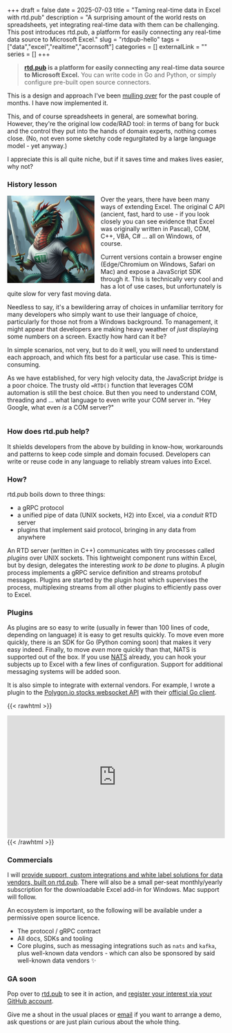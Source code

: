 +++ 
draft = false
date = 2025-07-03
title = "Taming real-time data in Excel with rtd.pub"
description = "A surprising amount of the world rests on spreadsheets, yet integrating real-time data with them can be challenging. This post introduces rtd.pub, a platform for easily connecting any real-time data source to Microsoft Excel."
slug = "rtdpub-hello"
tags = ["data","excel","realtime","acornsoft"]
categories = []
externalLink = ""
series = []
+++

> **[rtd.pub](https://rtd.pub) is a platform for easily connecting any real-time data source to Microsoft Excel.** You can write code in Go and Python, or simply configure pre-built open source connectors.

This is a design and approach I've been [mulling over](https://learning-notes.mistermicheels.com/mindset/hammock-driven-development/) for the past couple of months. I have now implemented it.

This, and of course spreadsheets in general, are somewhat boring. However, they're the original low code/RAD tool: in terms of bang for buck and the control they put into the hands of domain experts, nothing comes close. (No, not even some sketchy code regurgitated by a large language model - yet anyway.)

I appreciate this is all quite niche, but if it saves time and makes lives easier, why not?

### History lesson

<style>
 .image-float-left {
    float: left;
    padding-right:15px;
    max-width: 40%;
    height: auto;
 }
  .clearfix::after {
     content: "";
     display: table;
     clear: both;
 }
</style>

<div class="clearfix">
<img src="./xander-the-dragon.jpg" class="image-float-left" alt="Excel dragon">

Over the years, there have been many ways of extending Excel. The original C API (ancient, fast, hard to use - if you look closely you can see evidence that Excel was originally written in Pascal), COM, C++, VBA, C# ... all on Windows, of course.

Current versions contain a browser engine (Edge/Chromium on Windows, Safari on Mac) and expose a JavaScript SDK through it. This is technically very cool and has a lot of use cases, but unfortunately is quite slow for very fast moving data.

Needless to say, it's a bewildering array of choices in unfamiliar territory for many developers who simply want to use their language of choice, particularly for those not from a Windows background. To management, it might appear that developers are making heavy weather of _just_ displaying some numbers on a screen. Exactly how hard can it be?

In simple scenarios, not very, but to do it well, you will need to understand each approach, and which fits best for a particular use case. This is time-consuming.

As we have established, for very high velocity data, the JavaScript _bridge_ is a poor choice. The trusty old `=RTD()` function that leverages COM automation is still the best choice. But then you need to understand COM, threading and ... what language to even write your COM server in. "Hey Google, what even _is_ a COM server?"

</div>

### How does rtd.pub help?

It shields developers from the above by building in know-how, workarounds and patterns to keep code simple and domain focused. Developers can write or reuse code in any language to reliably stream values into Excel.

### How?

rtd.pub boils down to three things:

- a gRPC protocol
- a unified pipe of data (UNIX sockets, H2) into Excel, via a _conduit_ RTD server
- plugins that implement said protocol, bringing in any data from anywhere

An RTD server (written in C++) communicates with tiny processes called _plugins_ over UNIX sockets. This lightweight component runs within Excel, but by design, delegates the interesting _work to be done_ to plugins. A plugin process implements a gRPC service definition and streams protobuf messages. Plugins are started by the plugin host which supervises the process, multiplexing streams from all other plugins to efficiently pass over to Excel.

### Plugins

As plugins are so easy to write (usually in fewer than 100 lines of code, depending on language) it is easy to get results quickly. To move even more quickly, there is an SDK for Go (Python coming soon) that makes it very easy indeed. Finally, to move _even_ more quickly than that, NATS is supported out of the box. If you use [NATS](https://nats.io) already, you can hook your subjects up to Excel with a few lines of configuration. Support for additional messaging systems will be added soon.

It is also simple to integrate with external vendors. For example, I wrote a plugin to the [Polygon.io stocks websocket API](https://polygon.io/docs/websocket/stocks/overview) with their [official Go client](https://github.com/polygon-io/client-go).

{{< rawhtml >}}

<div style="padding:56.25% 0 0 0;position:relative;margin-top:1em;"><iframe src="https://player.vimeo.com/video/1095719570?h=8f8664b780&amp;badge=0&amp;autopause=0&amp;player_id=0&amp;app_id=58479" frameborder="0" allow="autoplay; fullscreen; picture-in-picture; clipboard-write; encrypted-media; web-share" style="position:absolute;top:0;left:0;width:100%;height:100%;" title="rtd.pub websocket plugin"></iframe></div><script src="https://player.vimeo.com/api/player.js"></script>{{< /rawhtml >}}

### Commercials

I will [provide support, custom integrations and white label solutions for data vendors, built on rtd.pub](https://acornsoft.uk). There will also be a small per-seat monthly/yearly subscription for the downloadable Excel add-in for Windows. Mac support will follow.

An ecosystem is important, so the following will be available under a permissive open source licence.

- The protocol / gRPC contract
- All docs, SDKs and tooling
- Core plugins, such as messaging integrations such as `nats` and `kafka`, plus well-known data vendors - which can also be sponsored by said well-known data vendors ✨

### GA soon

Pop over to [rtd.pub](https://rtd.pub) to see it in action, and [register your interest via your GitHub account](https://rtd.pub/register.html).

Give me a shout in the usual places or [email](mailto:cells@rtd.pub) if you want to arrange a demo, ask questions or are just plain curious about the whole thing.
